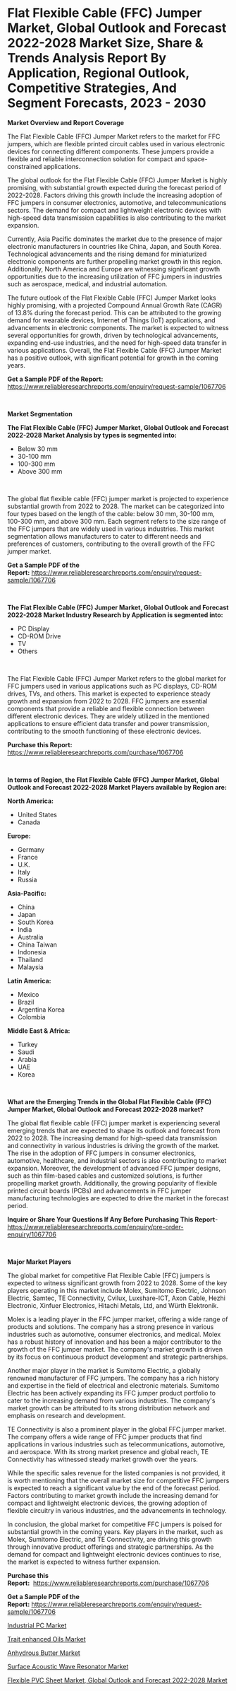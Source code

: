 <p><h1>Flat Flexible Cable (FFC) Jumper Market, Global Outlook and Forecast 2022-2028 Market Size, Share & Trends Analysis Report By Application, Regional Outlook, Competitive Strategies, And Segment Forecasts, 2023 - 2030</h1></p><p><strong>Market Overview and Report Coverage</strong></p>
<p><p>The Flat Flexible Cable (FFC) Jumper Market refers to the market for FFC jumpers, which are flexible printed circuit cables used in various electronic devices for connecting different components. These jumpers provide a flexible and reliable interconnection solution for compact and space-constrained applications.</p><p>The global outlook for the Flat Flexible Cable (FFC) Jumper Market is highly promising, with substantial growth expected during the forecast period of 2022-2028. Factors driving this growth include the increasing adoption of FFC jumpers in consumer electronics, automotive, and telecommunications sectors. The demand for compact and lightweight electronic devices with high-speed data transmission capabilities is also contributing to the market expansion.</p><p>Currently, Asia Pacific dominates the market due to the presence of major electronic manufacturers in countries like China, Japan, and South Korea. Technological advancements and the rising demand for miniaturized electronic components are further propelling market growth in this region. Additionally, North America and Europe are witnessing significant growth opportunities due to the increasing utilization of FFC jumpers in industries such as aerospace, medical, and industrial automation.</p><p>The future outlook of the Flat Flexible Cable (FFC) Jumper Market looks highly promising, with a projected Compound Annual Growth Rate (CAGR) of 13.8% during the forecast period. This can be attributed to the growing demand for wearable devices, Internet of Things (IoT) applications, and advancements in electronic components. The market is expected to witness several opportunities for growth, driven by technological advancements, expanding end-use industries, and the need for high-speed data transfer in various applications. Overall, the Flat Flexible Cable (FFC) Jumper Market has a positive outlook, with significant potential for growth in the coming years.</p></p>
<p><strong>Get a Sample PDF of the Report:</strong> <a href="https://www.reliableresearchreports.com/enquiry/request-sample/1067706">https://www.reliableresearchreports.com/enquiry/request-sample/1067706</a></p>
<p>&nbsp;</p>
<p><strong>Market Segmentation</strong></p>
<p><strong>The Flat Flexible Cable (FFC) Jumper Market, Global Outlook and Forecast 2022-2028 Market Analysis by types is segmented into:</strong></p>
<p><ul><li>Below 30 mm</li><li>30-100 mm</li><li>100-300 mm</li><li>Above 300 mm</li></ul></p>
<p>&nbsp;</p>
<p><p>The global flat flexible cable (FFC) jumper market is projected to experience substantial growth from 2022 to 2028. The market can be categorized into four types based on the length of the cable: below 30 mm, 30-100 mm, 100-300 mm, and above 300 mm. Each segment refers to the size range of the FFC jumpers that are widely used in various industries. This market segmentation allows manufacturers to cater to different needs and preferences of customers, contributing to the overall growth of the FFC jumper market.</p></p>
<p><strong>Get a Sample PDF of the Report:</strong>&nbsp;<a href="https://www.reliableresearchreports.com/enquiry/request-sample/1067706">https://www.reliableresearchreports.com/enquiry/request-sample/1067706</a></p>
<p>&nbsp;</p>
<p><strong>The Flat Flexible Cable (FFC) Jumper Market, Global Outlook and Forecast 2022-2028 Market Industry Research by Application is segmented into:</strong></p>
<p><ul><li>PC Display</li><li>CD-ROM Drive</li><li>TV</li><li>Others</li></ul></p>
<p>&nbsp;</p>
<p><p>The Flat Flexible Cable (FFC) Jumper Market refers to the global market for FFC jumpers used in various applications such as PC displays, CD-ROM drives, TVs, and others. This market is expected to experience steady growth and expansion from 2022 to 2028. FFC jumpers are essential components that provide a reliable and flexible connection between different electronic devices. They are widely utilized in the mentioned applications to ensure efficient data transfer and power transmission, contributing to the smooth functioning of these electronic devices.</p></p>
<p><strong>Purchase this Report:</strong>&nbsp; <a href="https://www.reliableresearchreports.com/purchase/1067706">https://www.reliableresearchreports.com/purchase/1067706</a></p>
<p>&nbsp;</p>
<p><strong>In terms of Region, the Flat Flexible Cable (FFC) Jumper Market, Global Outlook and Forecast 2022-2028 Market Players available by Region are:</strong></p>
<p>
    <p> <strong> North America: </strong>
        <ul>
            <li>United States</li>
            <li>Canada</li>
        </ul>
        </p> 
    <p> <strong> Europe: </strong>
        <ul>
            <li>Germany</li>
            <li>France</li>
            <li>U.K.</li>
            <li>Italy</li>
            <li>Russia</li>
        </ul>
        </p> 
    <p> <strong> Asia-Pacific: </strong>
        <ul>
            <li>China</li>
            <li>Japan</li>
            <li>South Korea</li>
            <li>India</li>
            <li>Australia</li>
            <li>China Taiwan</li>
            <li>Indonesia</li>
            <li>Thailand</li>
            <li>Malaysia</li>
        </ul>
        </p> 
    <p> <strong> Latin America: </strong>
        <ul>
            <li>Mexico</li>
            <li>Brazil</li>
            <li>Argentina Korea</li>
            <li>Colombia</li>
        </ul>
        </p> 
    <p> <strong> Middle East & Africa: </strong>
        <ul>
            <li>Turkey</li>
            <li>Saudi</li>
            <li>Arabia</li>
            <li>UAE</li>
            <li>Korea</li>
        </ul>
    </p>
    </p>
<p>&nbsp;</p>
<p><strong>What are the Emerging Trends in the Global Flat Flexible Cable (FFC) Jumper Market, Global Outlook and Forecast 2022-2028 market?</strong></p>
<p><p>The global flat flexible cable (FFC) jumper market is experiencing several emerging trends that are expected to shape its outlook and forecast from 2022 to 2028. The increasing demand for high-speed data transmission and connectivity in various industries is driving the growth of the market. The rise in the adoption of FFC jumpers in consumer electronics, automotive, healthcare, and industrial sectors is also contributing to market expansion. Moreover, the development of advanced FFC jumper designs, such as thin film-based cables and customized solutions, is further propelling market growth. Additionally, the growing popularity of flexible printed circuit boards (PCBs) and advancements in FFC jumper manufacturing technologies are expected to drive the market in the forecast period.</p></p>
<p><strong>Inquire or Share Your Questions If Any Before Purchasing This Report</strong>- <a href="https://www.reliableresearchreports.com/enquiry/pre-order-enquiry/1067706">https://www.reliableresearchreports.com/enquiry/pre-order-enquiry/1067706</a></p>
<p>&nbsp;</p>
<p><strong>Major Market Players</strong></p>
<p><p>The global market for competitive Flat Flexible Cable (FFC) jumpers is expected to witness significant growth from 2022 to 2028. Some of the key players operating in this market include Molex, Sumitomo Electric, Johnson Electric, Samtec, TE Connectivity, Cvilux, Luxshare-ICT, Axon Cable, Hezhi Electronic, Xinfuer Electronics, Hitachi Metals, Ltd, and Würth Elektronik.</p><p>Molex is a leading player in the FFC jumper market, offering a wide range of products and solutions. The company has a strong presence in various industries such as automotive, consumer electronics, and medical. Molex has a robust history of innovation and has been a major contributor to the growth of the FFC jumper market. The company's market growth is driven by its focus on continuous product development and strategic partnerships.</p><p>Another major player in the market is Sumitomo Electric, a globally renowned manufacturer of FFC jumpers. The company has a rich history and expertise in the field of electrical and electronic materials. Sumitomo Electric has been actively expanding its FFC jumper product portfolio to cater to the increasing demand from various industries. The company's market growth can be attributed to its strong distribution network and emphasis on research and development.</p><p>TE Connectivity is also a prominent player in the global FFC jumper market. The company offers a wide range of FFC jumper products that find applications in various industries such as telecommunications, automotive, and aerospace. With its strong market presence and global reach, TE Connectivity has witnessed steady market growth over the years.</p><p>While the specific sales revenue for the listed companies is not provided, it is worth mentioning that the overall market size for competitive FFC jumpers is expected to reach a significant value by the end of the forecast period. Factors contributing to market growth include the increasing demand for compact and lightweight electronic devices, the growing adoption of flexible circuitry in various industries, and the advancements in technology.</p><p>In conclusion, the global market for competitive FFC jumpers is poised for substantial growth in the coming years. Key players in the market, such as Molex, Sumitomo Electric, and TE Connectivity, are driving this growth through innovative product offerings and strategic partnerships. As the demand for compact and lightweight electronic devices continues to rise, the market is expected to witness further expansion.</p></p>
<p><strong>Purchase this Report:</strong>&nbsp;&nbsp;<a href="https://www.reliableresearchreports.com/purchase/1067706">https://www.reliableresearchreports.com/purchase/1067706</a></p>
<p></p>
<p><strong>Get a Sample PDF of the Report:</strong>&nbsp;<a href="https://www.reliableresearchreports.com/enquiry/request-sample/1067706">https://www.reliableresearchreports.com/enquiry/request-sample/1067706</a></p>
<p><p><a href="https://medium.com/@noewwade60/industrial-pc-market-size-growth-forecast-2023-2030-db085421e3bf">Industrial PC Market</a></p><p><a href="https://www.reportprime.com/trait-enhanced-oils-r6768">Trait enhanced Oils Market</a></p><p><a href="https://www.reportprime.com/anhydrous-butter-r6766">Anhydrous Butter Market</a></p><p><a href="https://www.linkedin.com/pulse/surface-acoustic-wave-resonator-market-challenges-n13ce/">Surface Acoustic Wave Resonator Market</a></p><p><a href="https://github.com/RickHolmes3/Market-Research-Report-List-1/blob/main/flexible-pvc-sheet-market-global-outlook-and-forecast-2022-2028-market.md">Flexible PVC Sheet Market, Global Outlook and Forecast 2022-2028 Market</a></p></p>